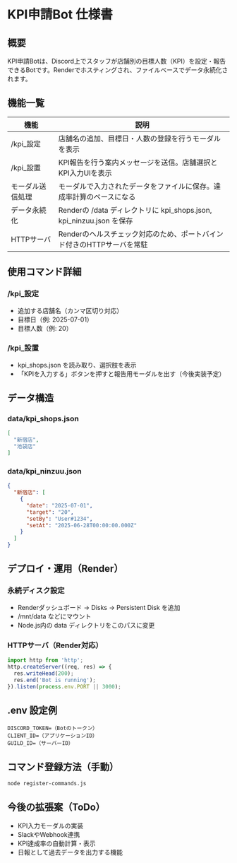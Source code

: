# KPI申請Bot 仕様書

## 概要
KPI申請Botは、Discord上でスタッフが店舗別の目標人数（KPI）を設定・報告できるBotです。Renderでホスティングされ、ファイルベースでデータ永続化されます。

## 機能一覧

| 機能              | 説明                                                                 |
|-------------------|----------------------------------------------------------------------|
| /kpi_設定         | 店舗名の追加、目標日・人数の登録を行うモーダルを表示                      |
| /kpi_設置         | KPI報告を行う案内メッセージを送信。店舗選択とKPI入力UIを表示               |
| モーダル送信処理   | モーダルで入力されたデータをファイルに保存。達成率計算のベースになる         |
| データ永続化       | Renderの /data ディレクトリに kpi_shops.json, kpi_ninzuu.json を保存      |
| HTTPサーバ        | Renderのヘルスチェック対応のため、ポートバインド付きのHTTPサーバを常駐       |

## 使用コマンド詳細

### /kpi_設定
- 追加する店舗名（カンマ区切り対応）
- 目標日（例: 2025-07-01）
- 目標人数（例: 20）

### /kpi_設置
- kpi_shops.json を読み取り、選択肢を表示
- 「KPIを入力する」ボタンを押すと報告用モーダルを出す（今後実装予定）

## データ構造

### data/kpi_shops.json
```json
[
  "新宿店",
  "池袋店"
]
```

### data/kpi_ninzuu.json
```json
{
  "新宿店": [
    {
      "date": "2025-07-01",
      "target": "20",
      "setBy": "User#1234",
      "setAt": "2025-06-28T00:00:00.000Z"
    }
  ]
}
```

## デプロイ・運用（Render）

### 永続ディスク設定
- Renderダッシュボード → Disks → Persistent Disk を追加
- /mnt/data などにマウント
- Node.js内の data ディレクトリをこのパスに変更

### HTTPサーバ（Render対応）
```js
import http from 'http';
http.createServer((req, res) => {
  res.writeHead(200);
  res.end('Bot is running');
}).listen(process.env.PORT || 3000);
```

## .env 設定例

```
DISCORD_TOKEN=（Botのトークン）
CLIENT_ID=（アプリケーションID）
GUILD_ID=（サーバーID）
```

## コマンド登録方法（手動）

```bash
node register-commands.js
```

## 今後の拡張案（ToDo）

- KPI入力モーダルの実装
- SlackやWebhook連携
- KPI達成率の自動計算・表示
- 日報として過去データを出力する機能

